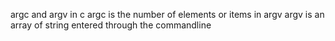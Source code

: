 argc and argv in c
argc is the number of elements or items in argv
argv is an array of string entered through the commandline
